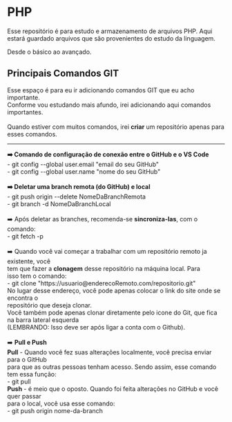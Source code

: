 # PHP
Esse repositório é para estudo e armazenamento de arquivos PHP.
Aqui estará guardado arquivos que são provenientes do estudo da linguagem.

Desde o básico ao avançado.


## Principais Comandos GIT
Esse espaço é para eu ir adicionando comandos GIT que eu acho importante.<br>
Conforme vou estudando mais afundo, irei adicionando aqui comandos importantes. <br>
<br>
Quando estiver com muitos comandos, irei **criar** um repositório apenas para <br>
esses comandos.
<hr>
<strong>➡️ Comando de configuração de conexão entre o GitHub e o VS Code</strong><br>
- git config --global user.email "email do seu GitHub"<br>
- git config --global user.name "nome do seu GitHub"
<br>
<br>
<strong>➡️ Deletar uma branch remota (do GitHub) e local</strong><br>
- git push origin --delete NomeDaBranchRemota <br>
- git branch -d NomeDaBranchLocal
<br>
<br>
➡️ Após deletar as branches, recomenda-se <strong>sincroniza-las</strong>, com o comando:<br>
- git fetch -p
<br>
<br>
➡️ Quando você vai começar a trabalhar com um repositório remoto ja existente, você <br>
tem que fazer a <strong>clonagem</strong> desse repositório na máquina local. Para <br>
isso tem o comando:<br>
- git clone "https://usuario@enderecoRemoto.com/repositorio.git​"
<br>
No lugar desse endereço, você pode apenas colocar o link do site onde se encontra o<br>
repositório que deseja clonar.
<br>
Você também pode apenas clonar diretamente pelo icone do Git, que fica na barra lateral esquerda <br>
(LEMBRANDO: Isso deve ser após ligar a conta com o Github).
<br>
<br>
➡️ <strong>Pull e Push</strong><br>
<strong>Pull</strong> - Quando você fez suas alterações localmente, você precisa enviar para o GitHub<br>
para que as outras pessoas tenham acesso. Sendo assim, esse comando tem essa função:<br>
- git pull
<br>
<strong>Push</strong> - é meio que o oposto. Quando foi feita alterações no GitHub e você quer passar<br>
para o local, você usa esse comando:<br>
- git push origin nome-da-branch

